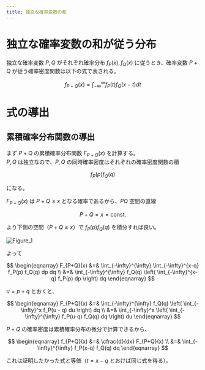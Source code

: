 ```yaml
---
title: 独立な確率変数の和
---
```


# 独立な確率変数の和が従う分布

独立な確率変数 $P, Q$ がそれぞれ確率分布 $f_P(x), f_Q(x)$ に従うとき、確率変数 $P + Q$ が従う確率密度関数は以下の式で表される。

$$
f_{P+Q}(x) = \int_{-\infty}^{\infty} f_P (t) f_Q (x-t) dt
$$

# 式の導出

## 累積確率分布関数の導出

まず $P+Q$ の累積確率分布関数 $F_{P+Q}(x)$ を計算する。  
$P, Q$ は独立なので、$P,Q$ の同時確率密度はそれぞれの確率密度関数の積

$$
f_P(p) f_Q(q)
$$

になる。

$F_{P+Q}(x)$ は $P+Q \le x$ となる確率であるから、$PQ$ 空間の直線

$$
P + Q = x = \mathrm{const.}
$$

より下側の空間（$P+Q \le x$）で $f_P(p)f_Q(q)$ を積分すれば良い。

![Figure_1](https://user-images.githubusercontent.com/13412823/216754095-ab4eaf0c-397c-4135-ac38-897a1ba6cd28.png)

よって

$$
\begin{eqnarray}
	F_{P+Q}(x) &=& \int_{-\infty}^{\infty} \int_{-\infty}^{x-q} f_P(p) f_Q(q) dp dq
	\\ &=&
	\int_{-\infty}^{\infty} f_Q(q) \left( \int_{-\infty}^{x-q} f_P(p) dp \right) dq
\end{eqnarray}
$$

$u = p + q$ とおくと、

$$
\begin{eqnarray}
	F_{P+Q}(x) &=&
	\int_{-\infty}^{\infty} f_Q(q) \left( \int_{-\infty}^x f_P(u - q) du \right) dq
	\\ &=&
	\int_{-\infty}^x \left( \int_{-\infty}^{\infty} f_P(u-q) f_Q(q) dq \right) du
\end{eqnarray}
$$

$P + Q$ の確率密度は累積確率分布の微分で計算できるから、

$$
\begin{eqnarray}
	f_{P+Q}(x) &=&
	\cfrac{d}{dx} F_{P+Q}(x)
	\\ &=&
	\int_{-\infty}^{\infty} f_P(x-q) f_Q(q) dq
\end{eqnarray}
$$

これは証明したかった式と等価（$t=x-q$ とおけば同じ式を得る）。
